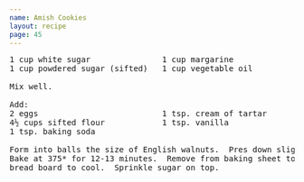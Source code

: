```yaml
---
name: Amish Cookies
layout: recipe
page: 45
---
```


<pre>
1 cup white sugar               1 cup margarine
1 cup powdered sugar (sifted)   1 cup vegetable oil

Mix well.

Add:
2 eggs                          1 tsp. cream of tartar
4½ cups sifted flour            1 tsp. vanilla
1 tsp. baking soda

Form into balls the size of English walnuts.  Pres down slightly.
Bake at 375* for 12-13 minutes.  Remove from baking sheet to
bread board to cool.  Sprinkle sugar on top.
</pre>
